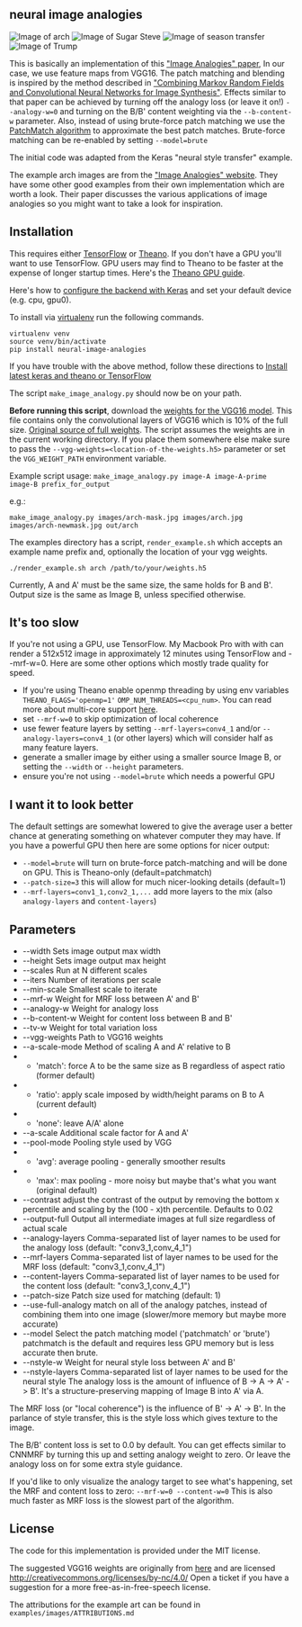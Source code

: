 neural image analogies
----------------------
![Image of arch](https://raw.githubusercontent.com/awentzonline/image-analogies/master/examples/images/image-analogy-explanation.jpg)
![Image of Sugar Steve](https://raw.githubusercontent.com/awentzonline/image-analogies/master/examples/images/sugarskull-analogy.jpg)
![Image of season transfer](https://raw.githubusercontent.com/awentzonline/image-analogies/master/examples/images/season-xfer.jpg)![Image of Trump](https://raw.githubusercontent.com/awentzonline/image-analogies/master/examples/images/trump-image-analogy.jpg)


This is basically an implementation of this ["Image Analogies" paper]( http://www.mrl.nyu.edu/projects/image-analogies/index.html), In our case, we use feature maps from VGG16. The patch matching and blending is inspired by the method described in ["Combining Markov Random Fields and Convolutional Neural Networks for Image Synthesis"](http://arxiv.org/abs/1601.04589). Effects similar to that paper can be achieved by turning off the analogy loss (or leave it on!) `--analogy-w=0` and turning on the B/B' content weighting via the `--b-content-w` parameter. Also, instead of using brute-force patch matching
we use the [PatchMatch algorithm](http://gfx.cs.princeton.edu/gfx/pubs/Barnes_2009_PAR/index.php)
to approximate the best patch matches. Brute-force matching can be re-enabled by setting
`--model=brute`

The initial code was adapted from the Keras "neural style transfer" example.

The example arch images are from the ["Image Analogies" website]( http://www.mrl.nyu.edu/projects/image-analogies/tbn.html).
They have some other good examples from their own implementation which
are worth a look. Their paper discusses the various applications of image
analogies so you might want to take a look for inspiration.


Installation
------------
This requires either  [TensorFlow](https://www.tensorflow.org/versions/r0.7/get_started/os_setup.html)
or [Theano](http://deeplearning.net/software/theano/install.html). If you don't
have a GPU you'll want to use TensorFlow. GPU users may find to Theano to be
faster at the expense of longer startup times. Here's the [Theano GPU guide]( http://deeplearning.net/software/theano/tutorial/using_gpu.html).

Here's how to [configure the backend with Keras](http://keras.io/backend/) and
set your default device (e.g. cpu, gpu0).

To install via [virtualenv](https://virtualenv.readthedocs.org/en/latest/installation.html) run the following commands.

```
virtualenv venv
source venv/bin/activate
pip install neural-image-analogies
```

If you have trouble with the above method, follow these directions to [Install latest keras and theano or TensorFlow](http://keras.io/#installation)

The script `make_image_analogy.py` should now be on your path.

**Before running this script**, download the [weights for the VGG16 model](
https://github.com/awentzonline/image-analogies/releases/download/v0.0.5/vgg16_weights.h5). This file contains only the convolutional layers of VGG16 which is 10% of the full size. [Original source of full weights](https://gist.github.com/baraldilorenzo/07d7802847aaad0a35d3).
The script assumes the weights are in the current working directory. If you place
them somewhere else make sure to pass the `--vgg-weights=<location-of-the-weights.h5>` parameter or set the `VGG_WEIGHT_PATH` environment variable.

Example script usage:
`make_image_analogy.py image-A image-A-prime image-B prefix_for_output`

e.g.:

`make_image_analogy.py images/arch-mask.jpg images/arch.jpg images/arch-newmask.jpg out/arch`

The examples directory has a script, `render_example.sh` which accepts an example
name prefix and, optionally the location of your vgg weights.

`./render_example.sh arch /path/to/your/weights.h5`

Currently, A and A' must be the same size, the same holds for B and B'.
Output size is the same as Image B, unless specified otherwise.

It's too slow
-------------
If you're not using a GPU, use TensorFlow. My Macbook Pro with with can render a
512x512 image in approximately 12 minutes using TensorFlow and --mrf-w=0. Here
are some other options which mostly trade quality for speed.

 * If you're using Theano enable openmp threading by using env variables `THEANO_FLAGS='openmp=1'` `OMP_NUM_THREADS=<cpu_num>`. You can read more about multi-core support [here](http://deeplearning.net/software/theano/tutorial/multi_cores.html).
 * set `--mrf-w=0` to skip optimization of local coherence
 * use fewer feature layers by setting `--mrf-layers=conv4_1` and/or `--analogy-layers=conv4_1` (or other layers) which will consider half as many feature layers.
 * generate a smaller image by either using a smaller source Image B, or setting
  the `--width` or `--height` parameters.
 * ensure you're not using `--model=brute` which needs a powerful GPU

I want it to look better
------------------------
The default settings are somewhat lowered to give the average user a better chance
at generating something on whatever computer they may have. If you have a powerful GPU
then here are some options for nicer output:
 * `--model=brute` will turn on brute-force patch-matching and will be done on GPU. This is Theano-only (default=patchmatch)
 * `--patch-size=3` this will allow for much nicer-looking details (default=1)
 * `--mrf-layers=conv1_1,conv2_1,...` add more layers to the mix (also `analogy-layers` and `content-layers`)


Parameters
----------
 * --width Sets image output max width
 * --height Sets image output max height
 * --scales Run at N different scales
 * --iters Number of iterations per scale
 * --min-scale Smallest scale to iterate
 * --mrf-w Weight for MRF loss between A' and B'
 * --analogy-w Weight for analogy loss
 * --b-content-w Weight for content loss between B and B'
 * --tv-w Weight for total variation loss
 * --vgg-weights Path to VGG16 weights
 * --a-scale-mode Method of scaling A and A' relative to B
 * * 'match': force A to be the same size as B regardless of aspect ratio (former default)
 * * 'ratio': apply scale imposed by width/height params on B to A (current default)
 * * 'none': leave A/A' alone
 * --a-scale Additional scale factor for A and A'
 * --pool-mode Pooling style used by VGG
 * * 'avg': average pooling - generally smoother results
 * * 'max': max pooling - more noisy but maybe that's what you want (original default)
 * --contrast adjust the contrast of the output by removing the bottom x percentile
    and scaling by the (100 - x)th percentile. Defaults to 0.02
 * --output-full Output all intermediate images at full size regardless of actual scale
 * --analogy-layers Comma-separated list of layer names to be used for the analogy loss (default: "conv3_1,conv_4_1")
 * --mrf-layers Comma-separated list of layer names to be used for the MRF loss (default: "conv3_1,conv_4_1")
 * --content-layers Comma-separated list of layer names to be used for the content loss (default: "conv3_1,conv_4_1")
 * --patch-size Patch size used for matching (default: 1)
 * --use-full-analogy match on all of the analogy patches, instead of combining
    them into one image (slower/more memory but maybe more accurate)
 * --model Select the patch matching model ('patchmatch' or 'brute') patchmatch is
  the default and requires less GPU memory but is less accurate then brute.
 * --nstyle-w Weight for neural style loss between A' and B'
 * --nstyle-layers Comma-separated list of layer names to be used for the neural style
The analogy loss is the amount of influence of B -> A -> A' -> B'. It's a
structure-preserving mapping of Image B into A' via A.

The MRF loss (or "local coherence") is the influence of B' -> A' -> B'. In the
parlance of style transfer, this is the style loss which gives texture to the image.

The B/B' content loss is set to 0.0 by default. You can get effects similar
to CNNMRF by turning this up and setting analogy weight to zero. Or leave the
analogy loss on for some extra style guidance.

If you'd like to only visualize the analogy target to see what's happening,
set the MRF and content loss to zero: `--mrf-w=0 --content-w=0` This is also
much faster as MRF loss is the slowest part of the algorithm.

License
-------
The code for this implementation is provided under the MIT license.

The suggested VGG16 weights are originally from [here](https://gist.github.com/ksimonyan/211839e770f7b538e2d8) and are
licensed http://creativecommons.org/licenses/by-nc/4.0/ Open a ticket if you
have a suggestion for a more free-as-in-free-speech license.

The attributions for the example art can be found in `examples/images/ATTRIBUTIONS.md`
